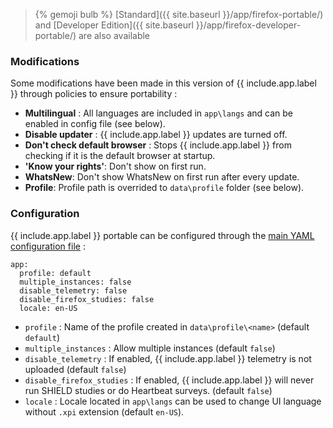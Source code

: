 > {% gemoji bulb %} [Standard]({{ site.baseurl }}/app/firefox-portable/) and [Developer Edition]({{ site.baseurl }}/app/firefox-developer-portable/) are also available

### Modifications

Some modifications have been made in this version of {{ include.app.label }} through policies to ensure portability :

* **Multilingual** : All languages are included in `app\langs` and can be enabled in config file (see below).
* **Disable updater** : {{ include.app.label }} updates are turned off.
* **Don't check default browser** : Stops {{ include.app.label }} from checking if it is the default browser at startup.
* **'Know your rights'**:  Don't show on first run.
* **WhatsNew**: Don't show WhatsNew on first run after every update.
* **Profile**: Profile path is overrided to `data\profile` folder (see below).

### Configuration

{{ include.app.label }} portable can be configured through the [main YAML configuration file](/doc/configuration/) :

<div class="language-yml highlighter-rouge"><div class="highlight"><pre class="highlight"><code>app:
  profile: default
  multiple_instances: false
  disable_telemetry: false
  disable_firefox_studies: false
  locale: en-US
</code></pre></div></div>

* `profile` : Name of the profile created in `data\profile\<name>` (default `default`)
* `multiple_instances` : Allow multiple instances (default `false`)
* `disable_telemetry` : If enabled, {{ include.app.label }} telemetry is not uploaded (default `false`)
* `disable_firefox_studies` : If enabled, {{ include.app.label }} will never run SHIELD studies or do Heartbeat surveys. (default `false`)
* `locale` : Locale located in `app\langs` can be used to change UI language without `.xpi` extension (default `en-US`).
